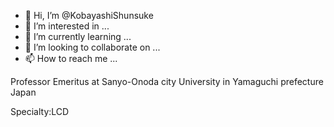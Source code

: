 - 👋 Hi, I’m @KobayashiShunsuke
- 👀 I’m interested in ...
- 🌱 I’m currently learning ...
- 💞️ I’m looking to collaborate on ...
- 📫 How to reach me ...

<!---
KobayashiShunsuke/KobayashiShunsuke is a ✨ special ✨ repository because its `README.md` (this file) appears on your GitHub profile.
You can click the Preview link to take a look at your changes.
--->Professor Emeritus at Sanyo-Onoda city University in Yamaguchi prefecture Japan
Specialty:LCD

